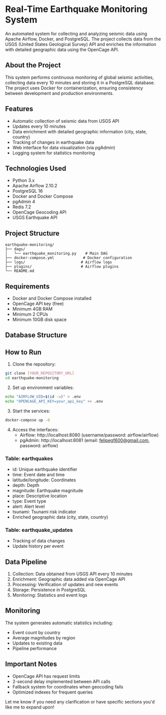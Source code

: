 # Real-Time Earthquake Monitoring System

An automated system for collecting and analyzing seismic data using Apache Airflow, Docker, and PostgreSQL. The project collects data from the USGS (United States Geological Survey) API and enriches the information with detailed geographic data using the OpenCage API.

## About the Project

This system performs continuous monitoring of global seismic activities, collecting data every 10 minutes and storing it in a PostgreSQL database. The project uses Docker for containerization, ensuring consistency between development and production environments.

## Features

- Automatic collection of seismic data from USGS API
- Updates every 10 minutes
- Data enrichment with detailed geographic information (city, state, country)
- Tracking of changes in earthquake data
- Web interface for data visualization (via pgAdmin)
- Logging system for statistics monitoring

## Technologies Used

- Python 3.x
- Apache Airflow 2.10.2
- PostgreSQL 16
- Docker and Docker Compose
- pgAdmin 4
- Redis 7.2
- OpenCage Geocoding API
- USGS Earthquake API

## Project Structure

```
earthquake-monitoring/
├── dags/
│   └── earthquake_monitoring.py    # Main DAG
├── docker-compose.yml             # Docker configuration
├── logs/                         # Airflow logs
├── plugins/                      # Airflow plugins
└── README.md
```

## Requirements

- Docker and Docker Compose installed
- OpenCage API key (free)
- Minimum 4GB RAM
- Minimum 2 CPUs
- Minimum 10GB disk space

## Database Structure

##  How to Run

1. Clone the repository:
```bash
git clone [YOUR_REPOSITORY_URL]
cd earthquake-monitoring
```

2. Set up environment variables:
```bash
echo "AIRFLOW_UID=$(id -u)" > .env
echo "OPENCAGE_API_KEY=your_api_key" >> .env
```

3. Start the services:
```bash
docker-compose up -d
```

4. Access the interfaces:
   - Airflow: http://localhost:8080 (username/password: airflow/airflow)
   - pgAdmin: http://localhost:8081 (email: felipegf600@gmail.com, password: airflow)

### Table: earthquakes
- id: Unique earthquake identifier
- time: Event date and time
- latitude/longitude: Coordinates
- depth: Depth
- magnitude: Earthquake magnitude
- place: Descriptive location
- type: Event type
- alert: Alert level
- tsunami: Tsunami risk indicator
- Enriched geographic data (city, state, country)

### Table: earthquake_updates
- Tracking of data changes
- Update history per event

## Data Pipeline

1. Collection: Data obtained from USGS API every 10 minutes
2. Enrichment: Geographic data added via OpenCage API
3. Processing: Verification of updates and new events
4. Storage: Persistence in PostgreSQL
5. Monitoring: Statistics and event logs

## Monitoring

The system generates automatic statistics including:
- Event count by country
- Average magnitudes by region
- Updates to existing data
- Pipeline performance

## Important Notes

- OpenCage API has request limits
- 2-second delay implemented between API calls
- Fallback system for coordinates when geocoding fails
- Optimized indexes for frequent queries

Let me know if you need any clarification or have specific sections you'd like me to expand upon!
